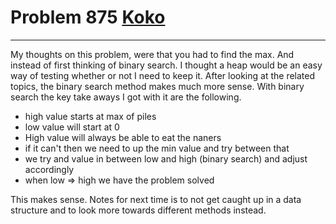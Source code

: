 # Problem 875 [Koko](https://leetcode.com/problems/koko-eating-bananas/solution/)
___
My thoughts on this problem, were that you had to find the max. And instead of
first thinking of binary search. I thought a heap would be an easy way of
testing whether or not I need to keep it. After looking at the related topics,
the binary search method makes much more sense. With binary search the key take
aways I got with it are the following.
- high value starts at max of piles
- low value will start at 0
- High value will always be able to eat the naners
- if it can't then we need to up the min value and try between that
- we try and value in between low and high (binary search) and adjust accordingly
- when low => high we have the problem solved

This makes sense. Notes for next time is to not get caught up in a data
structure and to look more towards different methods instead.